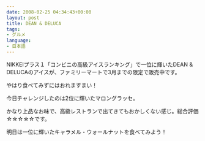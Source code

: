 ```yaml
---
date: 2008-02-25 04:34:43+00:00
layout: post
title: DEAN & DELUCA
tags:
- グルメ
language:
- 日本語
---
```


NIKKEIプラス１「コンビニの高級アイスランキング」で一位に輝いたDEAN & DELUCAのアイスが、ファミリーマートで3月までの限定で販売中です。

やはり食べてみずにはおれますまい！

今日チャレンジしたのは2位に輝いたマロングラッセ。

かなり上品なお味で、高級レストランで出てきてもおかしくない感じ。総合評価☆☆☆☆☆です。

明日は一位に輝いたキャラメル・ウォールナットを食べてみよう！
